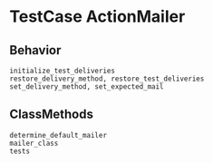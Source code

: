 # TestCase ActionMailer

## Behavior

```
initialize_test_deliveries
restore_delivery_method, restore_test_deliveries
set_delivery_method, set_expected_mail
```

## ClassMethods

```
determine_default_mailer
mailer_class
tests
```

